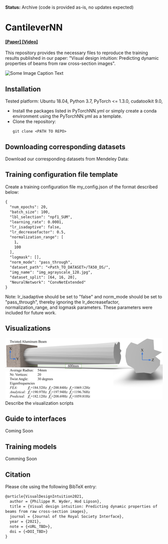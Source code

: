 **Status:** Archive (code is provided as-is, no updates expected)

# CantileverNN

#### [ [Paper] ](URL_TBD.com) [ [Video] ](URL_TBD.com)

This repository provides the necessary files to reproduce the training results published in our paper: "Visual design intuition: Predicting dynamic properties of beams from raw cross-section images".

![Some Image Caption Text](https://avatars1.githubusercontent.com/u/11238785?s=60&v=4 "Some other aption")

## Installation

Tested platform: Ubuntu 18.04, Python 3.7, PyTorch <= 1.3.0, cudatoolkit 9.0, 

- Install the packages listed in PyTorchNN.yml or simply create a conda environment using the PyTorchNN.yml as a template.
- Clone the repository:
    ```
    git clone <PATH TO REPO>
    ```
## Downloading corresponding datasets
Download our corresponding datasets from Mendeley Data: <REPO LINK>


## Training configuration file template
Create a training configuration file my_config.json of the format described below:

```
{
  "num_epochs": 20,
  "batch_size": 100, 
  "lbl_selection": "npf1_SUM",
  "learning_rate": 0.0001,
  "lr_isadaptive": false,
  "lr_decreasefactor": 0.5,
  "normalization_range": [
    1,
    100
  ],
  "logmask": [],
  "norm_mode": "pass_through",
  "dataset_path": "<Path_TO_DATASET>/TA50_DS/",
  "img_name": "img_agrayscale_128.jpg",
  "dataset_split": [64, 16, 20],
  "NeuralNetwork": "ConvNetExtended"
}
```
Note: lr_isadaptive should be set to "false" and norm_mode should be set to "pass_through", thereby ignoring the lr_decreasefactor, normalization_range, and logmask parameters. These parameters were included for future work.

## Visualizations
![3D Twisted Beam with Eigenvalues from FEA, analytical solution, and Neural Network Prediction](/figures/3DTwistedBeamExplained_V2.png "3D Twisted Beam")
Describe the visualization scripts

## Guide to interfaces
Coming Soon

## Training models
Comming Soon

## Citation

Please cite using the following BibTeX entry:
```
@article{VisualDesignIntuition2021,
  author = {Philippe M. Wyder, Hod Lipson},
  title = {Visual design intuition: Predicting dynamic properties of beams from raw cross-section images},
  journal = {Journal of the Royal Society Interface},
  year = {2021},
  note = {<URL_TBD>},
  doi = {<DOI_TBD>}
}
```
